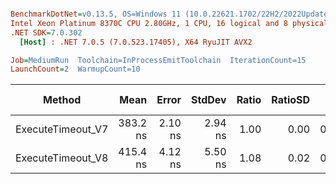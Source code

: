 ``` ini

BenchmarkDotNet=v0.13.5, OS=Windows 11 (10.0.22621.1702/22H2/2022Update/SunValley2), VM=Hyper-V
Intel Xeon Platinum 8370C CPU 2.80GHz, 1 CPU, 16 logical and 8 physical cores
.NET SDK=7.0.302
  [Host] : .NET 7.0.5 (7.0.523.17405), X64 RyuJIT AVX2

Job=MediumRun  Toolchain=InProcessEmitToolchain  IterationCount=15  
LaunchCount=2  WarmupCount=10  

```
|            Method |     Mean |   Error |  StdDev | Ratio | RatioSD |   Gen0 | Allocated | Alloc Ratio |
|------------------ |---------:|--------:|--------:|------:|--------:|-------:|----------:|------------:|
| ExecuteTimeout_V7 | 383.2 ns | 2.10 ns | 2.94 ns |  1.00 |    0.00 | 0.0286 |     728 B |        1.00 |
| ExecuteTimeout_V8 | 415.4 ns | 4.12 ns | 5.50 ns |  1.08 |    0.02 | 0.0010 |      32 B |        0.04 |
